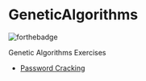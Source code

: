 # GeneticAlgorithms
![forthebadge](https://forthebadge.com/images/badges/made-with-c-sharp.svg)
<p>Genetic Algorithms Exercises</p>
<ul>
  <li><a href="/PasswordCracking/">Password Cracking</a></li>
</ul>
